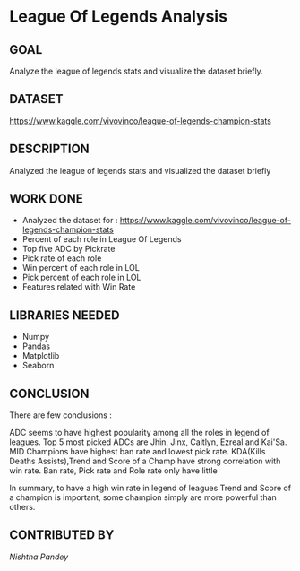 # League Of Legends Analysis

  

## GOAL

  
Analyze the league of legends stats and visualize the dataset briefly.


## DATASET

  
  https://www.kaggle.com/vivovinco/league-of-legends-champion-stats

## DESCRIPTION

Analyzed the league of legends stats and visualized the dataset briefly  

## WORK DONE

* Analyzed the dataset for :  https://www.kaggle.com/vivovinco/league-of-legends-champion-stats
* Percent of each role in League Of Legends
* Top five ADC by Pickrate
* Pick rate of each role
* Win percent of each role in LOL
* Pick percent of each role in LOL
* Features related with Win Rate


  
## LIBRARIES NEEDED

* Numpy
* Pandas
* Matplotlib
* Seaborn



## CONCLUSION

There are few conclusions :

ADC seems to have highest popularity among all the roles in legend of leagues. Top 5 most picked ADCs are Jhin, Jinx, Caitlyn, Ezreal and Kai'Sa.
MID Champions have highest ban rate and lowest pick rate.
KDA(Kills Deaths Assists),Trend and Score of a Champ have strong correlation with win rate.
Ban rate, Pick rate and Role rate only have little

In summary, to have a high win rate in legend of leagues Trend and Score of a champion is important, some champion simply are more powerful than others.

## CONTRIBUTED BY

*Nishtha Pandey*